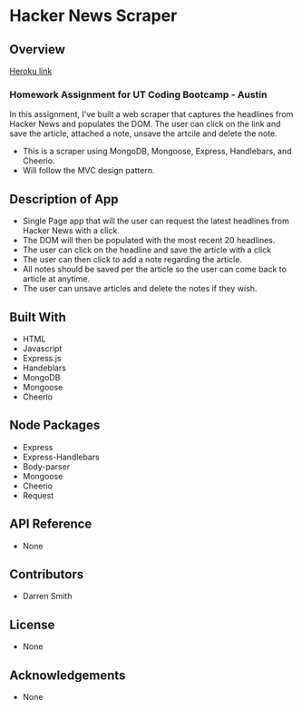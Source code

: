 # Hacker News Scraper

## Overview

[Heroku link](#)

### Homework Assignment for UT Coding Bootcamp - Austin

In this assignment, I've built a web scraper that captures the headlines from Hacker News and populates the DOM.  The user can click on the link and save the article, attached a note, unsave the artcile and delete the note. 

* This is a scraper using MongoDB, Mongoose, Express, Handlebars, and Cheerio.
* Will follow the MVC design pattern.

## Description of App

* Single Page app that will the user can request the latest headlines from Hacker News with a click.
* The DOM will then be populated with the most recent 20 headlines.
* The user can click on the headline and save the article with a click
* The user can then click to add a note regarding the article.
* All notes should be saved per the article so the user can come back to article at anytime.
* The user can unsave articles and delete the notes if they wish.

## Built With

* HTML
* Javascript
* Express.js
* Handeblars
* MongoDB
* Mongoose
* Cheerio

## Node Packages

* Express
* Express-Handlebars
* Body-parser
* Mongoose
* Cheerio
* Request

## API Reference

* None

## Contributors

* Darren Smith

## License

* None

## Acknowledgements

* None
